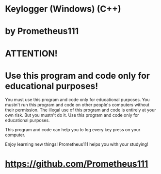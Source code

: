 # Keylogger (Windows) (C++)
# by Prometheus111

# ATTENTION! 
# Use this program and code only for educational purposes! 
You must use this program and code only for educational purposes. 
You mustn't run this program and code on other people's computers without their permission. 
The illegal use of this program and code is entirely at your own risk. But you mustn't do it. 
Use this program and code only for educational purposes.

This program and code can help you to log every key press on your computer.

Enjoy learning new things! Prometheus111 helps you with your studying!
# https://github.com/Prometheus111 
